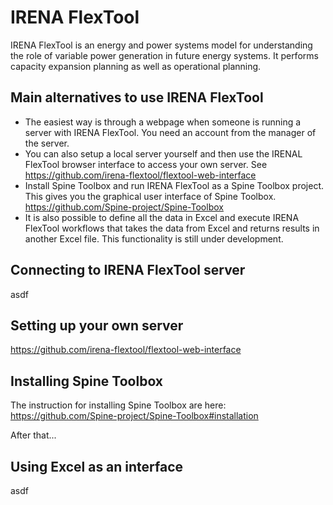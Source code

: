 # IRENA FlexTool

IRENA FlexTool is an energy and power systems model for understanding the role of variable power generation in future energy systems. It performs capacity expansion planning as well as operational planning.

## Main alternatives to use IRENA FlexTool

- The easiest way is through a webpage when someone is running a server with IRENA FlexTool. You need an account from the manager of the server.
- You can also setup a local server yourself and then use the IRENAL FlexTool browser interface to access your own server. See https://github.com/irena-flextool/flextool-web-interface
- Install Spine Toolbox and run IRENA FlexTool as a Spine Toolbox project. This gives you the graphical user interface of Spine Toolbox. https://github.com/Spine-project/Spine-Toolbox
- It is also possible to define all the data in Excel and execute IRENA FlexTool workflows that takes the data from Excel and returns results in another Excel file. This functionality is still under development.

## Connecting to IRENA FlexTool server

asdf

## Setting up your own server

https://github.com/irena-flextool/flextool-web-interface

## Installing Spine Toolbox

The instruction for installing Spine Toolbox are here: https://github.com/Spine-project/Spine-Toolbox#installation

After that...

## Using Excel as an interface

asdf
